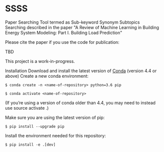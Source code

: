 # SSSS
Paper Searching Tool termed as Sub-keyword Synonym Subtopics Searching described in the paper "A Review of Machine Learning in Building Energy System Modeling: Part I. Building Load Prediction"

Please cite the paper if you use the code for publication:

TBD

This project is a work-in-progress.

Installation
Download and install the latest version of [Conda](https://docs.conda.io/en/latest/) (version 4.4 or above)
Create a new conda environment:

`$ conda create -n <name-of-repository> python=3.6 pip`

`$ conda activate <name-of-repository>`

(If you’re using a version of conda older than 4.4, you may need to instead use source activate <name-of-repository>.)

Make sure you are using the latest version of pip:

`$ pip install --upgrade pip`

Install the environment needed for this repository:

`$ pip install -e .[dev]`

